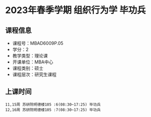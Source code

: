 # 2023年春季学期 组织行为学 毕功兵






## 课程信息

- 课程号：MBAD6009P.05
- 学分：2
- 教学类型：理论课
- 开课单位：MBA中心
- 课程类别：硕士
- 课程层次：研究生课程

## 上课时间

```
11,15周 苏研院明德楼105 :6(08:30~17:25) 毕功兵
12,16周 苏研院明德楼105 :7(08:30~17:25) 毕功兵
```

